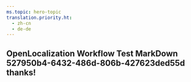 ```yaml
---
ms.topic: hero-topic
translation.priority.ht: 
  - zh-cn
  - de-de
---
```

## OpenLocalization Workflow Test MarkDown 527950b4-6432-486d-806b-427623ded55d thanks!

